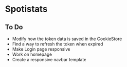 # Spotistats

## To Do

- Modify how the token data is saved in the CookieStore
- Find a way to refresh the token when expired
- Make Login page responsive
- Work on homepage
- Create a responsive navbar template